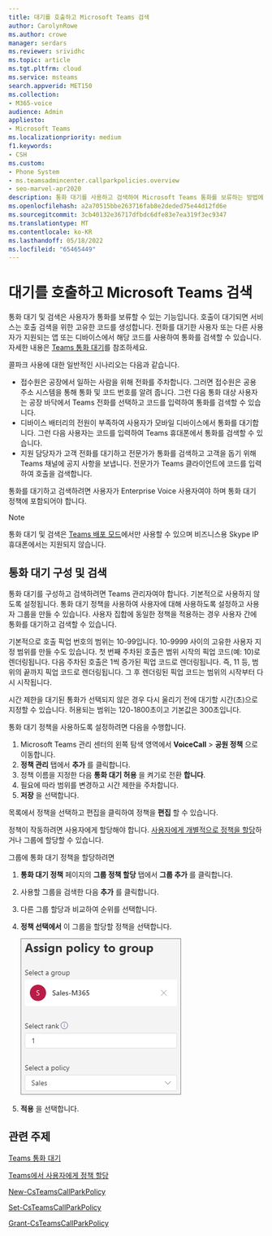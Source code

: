 ```yaml
---
title: 대기를 호출하고 Microsoft Teams 검색
author: CarolynRowe
ms.author: crowe
manager: serdars
ms.reviewer: srividhc
ms.topic: article
ms.tgt.pltfrm: cloud
ms.service: msteams
search.appverid: MET150
ms.collection:
- M365-voice
audience: Admin
appliesto:
- Microsoft Teams
ms.localizationpriority: medium
f1.keywords:
- CSH
ms.custom:
- Phone System
- ms.teamsadmincenter.callparkpolicies.overview
- seo-marvel-apr2020
description: 통화 대기를 사용하고 검색하여 Microsoft Teams 통화를 보류하는 방법에 대해 알아봅니다.
ms.openlocfilehash: a2a70515bbe263716fab8e2deded75e44d12fd6e
ms.sourcegitcommit: 3cb40132e36717dfbdc6dfe83e7ea319f3ec9347
ms.translationtype: MT
ms.contentlocale: ko-KR
ms.lasthandoff: 05/18/2022
ms.locfileid: "65465449"
---
```

# <a name="call-park-and-retrieve-in-microsoft-teams"></a>대기를 호출하고 Microsoft Teams 검색

통화 대기 및 검색은 사용자가 통화를 보류할 수 있는 기능입니다. 호출이 대기되면 서비스는 호출 검색을 위한 고유한 코드를 생성합니다. 전화를 대기한 사용자 또는 다른 사용자가 지원되는 앱 또는 디바이스에서 해당 코드를 사용하여 통화를 검색할 수 있습니다. 자세한 내용은 [Teams 통화 대기](https://support.office.com/article/park-a-call-in-teams-8538c063-d676-4e9a-8045-fc3b7299bb2f)를 참조하세요.

콜파크 사용에 대한 일반적인 시나리오는 다음과 같습니다.

- 접수원은 공장에서 일하는 사람을 위해 전화를 주차합니다. 그러면 접수원은 공용 주소 시스템을 통해 통화 및 코드 번호를 알려 줍니다. 그런 다음 통화 대상 사용자는 공장 바닥에서 Teams 전화를 선택하고 코드를 입력하여 통화를 검색할 수 있습니다.
- 디바이스 배터리의 전원이 부족하여 사용자가 모바일 디바이스에서 통화를 대기합니다. 그런 다음 사용자는 코드를 입력하여 Teams 휴대폰에서 통화를 검색할 수 있습니다.
- 지원 담당자가 고객 전화를 대기하고 전문가가 통화를 검색하고 고객을 돕기 위해 Teams 채널에 공지 사항을 보냅니다. 전문가가 Teams 클라이언트에 코드를 입력하여 호출을 검색합니다.

통화를 대기하고 검색하려면 사용자가 Enterprise Voice 사용자여야 하며 통화 대기 정책에 포함되어야 합니다.

> [!NOTE]
> 통화 대기 및 검색은 [Teams 배포 모드](teams-and-skypeforbusiness-coexistence-and-interoperability.md)에서만 사용할 수 있으며 비즈니스용 Skype IP 휴대폰에서는 지원되지 않습니다.

## <a name="configure-call-park-and-retrieve"></a>통화 대기 구성 및 검색

통화 대기를 구성하고 검색하려면 Teams 관리자여야 합니다. 기본적으로 사용하지 않도록 설정됩니다. 통화 대기 정책을 사용하여 사용자에 대해 사용하도록 설정하고 사용자 그룹을 만들 수 있습니다. 사용자 집합에 동일한 정책을 적용하는 경우 사용자 간에 통화를 대기하고 검색할 수 있습니다.

기본적으로 호출 픽업 번호의 범위는 10-99입니다. 10-9999 사이의 고유한 사용자 지정 범위를 만들 수도 있습니다. 첫 번째 주차된 호출은 범위 시작의 픽업 코드(예: 10)로 렌더링됩니다. 다음 주차된 호출은 1씩 증가된 픽업 코드로 렌더링됩니다. 즉, 11 등, 범위의 끝까지 픽업 코드로 렌더링됩니다. 그 후 렌더링된 픽업 코드는 범위의 시작부터 다시 시작됩니다. 

시간 제한을 대기된 통화가 선택되지 않은 경우 다시 울리기 전에 대기할 시간(초)으로 지정할 수 있습니다. 허용되는 범위는 120-1800초이고 기본값은 300초입니다.

통화 대기 정책을 사용하도록 설정하려면 다음을 수행합니다.

1. Microsoft Teams 관리 센터의 왼쪽 탐색 영역에서 **VoiceCall** >  **공원 정책** 으로 이동합니다.
2. **정책 관리** 탭에서 **추가** 를 클릭합니다.
3. 정책 이름을 지정한 다음 **통화 대기 허용** 을 켜기로 전환 **합니다**.
4. 필요에 따라 범위를 변경하고 시간 제한을 주차합니다.
5. **저장** 을 선택합니다.

목록에서 정책을 선택하고 편집을 클릭하여 정책을 **편집** 할 수 있습니다.

정책이 작동하려면 사용자에게 할당해야 합니다. [사용자에게 개별적으로 정책을 할당](assign-policies-users-and-groups.md)하거나 그룹에 할당할 수 있습니다.

그룹에 통화 대기 정책을 할당하려면

1. **통화 대기 정책** 페이지의 **그룹 정책 할당** 탭에서 **그룹 추가** 를 클릭합니다.
2. 사용할 그룹을 검색한 다음 **추가** 를 클릭합니다.
3. 다른 그룹 할당과 비교하여 순위를 선택합니다.
4. **정책 선택에서** 이 그룹을 할당할 정책을 선택합니다.

    ![park policies image.](media/call-park-assign-policy-to-group.png)

5. **적용** 을 선택합니다.

## <a name="related-topics"></a>관련 주제

[Teams 통화 대기](https://support.office.com/article/park-a-call-in-teams-8538c063-d676-4e9a-8045-fc3b7299bb2f)

[Teams에서 사용자에게 정책 할당](policy-assignment-overview.md)

[New-CsTeamsCallParkPolicy](/powershell/module/skype/new-csteamscallparkpolicy)

[Set-CsTeamsCallParkPolicy](/powershell/module/skype/set-csteamscallparkpolicy)

[Grant-CsTeamsCallParkPolicy](/powershell/module/skype/grant-csteamscallparkpolicy)
